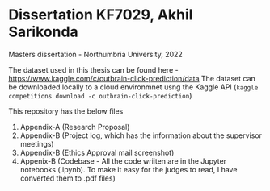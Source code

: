 # Dissertation KF7029, Akhil Sarikonda
Masters dissertation - Northumbria University, 2022


The dataset used in this thesis can be found here - https://www.kaggle.com/c/outbrain-click-prediction/data
The dataset can be downloaded locally to a cloud environmnet usng the Kaggle API (`kaggle competitions download -c outbrain-click-prediction`)

This repository has the below files

1. Appendix-A (Research Proposal)
2. Appendix-B (Project log, which has the information about the supervisor meetings)
3. Appendix-B (Ethics Approval mail screenshot)
4. Appenix-B (Codebase - All the code wriiten are in the Jupyter notebooks (.ipynb). To make it easy for the judges to read, I have converted them to .pdf files)
